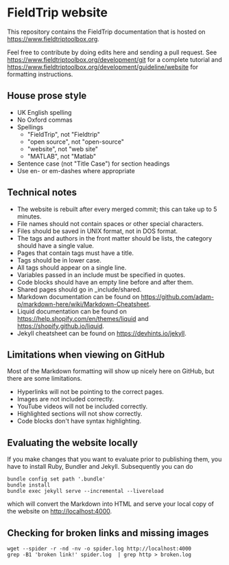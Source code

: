 # FieldTrip website

This repository contains the FieldTrip documentation that is hosted on <https://www.fieldtriptoolbox.org>.

Feel free to contribute by doing edits here and sending a pull request. See <https://www.fieldtriptoolbox.org/development/git> for a complete tutorial and <https://www.fieldtriptoolbox.org/development/guideline/website> for formatting instructions.

## House prose style

- UK English spelling
- No Oxford commas
- Spellings
  - "FieldTrip", not "Fieldtrip"
  - "open source", not "open-source"
  - "website", not "web site"
  - "MATLAB", not "Matlab"
- Sentence case (not "Title Case") for section headings
- Use en- or em-dashes where appropriate

## Technical notes

- The website is rebuilt after every merged commit; this can take up to 5 minutes.
- File names should not contain spaces or other special characters.
- Files should be saved in UNIX format, not in DOS format.
- The tags and authors in the front matter should be lists, the category should have a single value.
- Pages that contain tags must have a title.
- Tags should be in lower case.
- All tags should appear on a single line.
- Variables passed in an include must be specified in quotes.
- Code blocks should have an empty line before and after them.
- Shared pages should go in \_include/shared.
- Markdown documentation can be found on <https://github.com/adam-p/markdown-here/wiki/Markdown-Cheatsheet>.
- Liquid documentation can be found on <https://help.shopify.com/en/themes/liquid> and <https://shopify.github.io/liquid>.
- Jekyll cheatsheet can be found on <https://devhints.io/jekyll>.

## Limitations when viewing on GitHub

Most of the Markdown formatting will show up nicely here on GitHub, but there are some limitations.

- Hyperlinks will not be pointing to the correct pages.
- Images are not included correctly.
- YouTube videos will not be included correctly.
- Highlighted sections will not show correctly.
- Code blocks don't have syntax highlighting.

## Evaluating the website locally

If you make changes that you want to evaluate prior to publishing them, you have to install Ruby, Bundler and Jekyll. Subsequently you can do

    bundle config set path '.bundle'
    bundle install
    bundle exec jekyll serve --incremental --livereload

which will convert the Markdown into HTML and serve your local copy of the website on <http://localhost:4000>.

## Checking for broken links and missing images

    wget --spider -r -nd -nv -o spider.log http://localhost:4000
    grep -B1 'broken link!' spider.log  | grep http > broken.log
